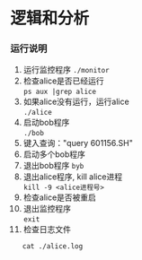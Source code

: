 # 逻辑和分析

### 运行说明

1. 运行监控程序
    ```./monitor```
2. 检查alice是否已经运行  
   ```ps aux |grep alice```
3. 如果alice没有运行，运行alice  
   ```./alice```
4. 启动bob程序  
   ```./bob```
5. 键入查询："query 601156.SH"
6. 启动多个bob程序
7. 退出bob程序 
   ```byb```
8. 退出alice程序, kill alice进程  
   ```kill -9 <alice进程号>```
9. 检查alice是否被重启
10. 退出监控程序  
   ```exit```
11. 检查日志文件  
   ```cat ./monitor.log
      cat ./alice.log
  ```